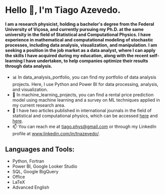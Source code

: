 
# Hello 👋, I'm Tiago Azevedo.

#### I am a research physicist, holding a bachelor's degree from the Federal University of Viçosa, and currently pursuing my Ph.D. at the same university in the field of Statistical and Computational Physics. I have experience in mathematical and computational modeling of stochastic processes, including data analysis, visualization, and manipulation. I am seeking a position in the job market as a data analyst, where I can apply the skills I have acquired during my education, along with the recent self-learning I have undertaken, to help companies optimize their results through data analysis.
* 📊 In data_analysis_portfolio, you can find my portfolio of data analysis projects. Here, I use Python and Power BI for data processing, analysis, and visualization.
* 🤖 In machine_learning_projects, you can find a rental price prediction model using machine learning and a survey on ML techniques applied in my current research area.
* 📑 I have two articles published in international journals in the field of statistical and computational physics, which can be accessed [here](https://iopscience.iop.org/article/10.1088/1742-6596/1483/1/012001) and [here](https://doi.org/10.1016/j.physa.2022.127909).
* 📫 You can reach me at [tiago.phys@gmail.com](mailto:tiago.phys@gmail.com) or through my LinkedIn profile at www.linkedin.com/in/tnazevedo/.


<!--
**TiagoPhys/TiagoPhys** is a ✨ _special_ ✨ repository because its `README.md` (this file) appears on your GitHub profile.

Here are some ideas to get!
 you started:
** 




- 🔭 I’m currently working on ...
- 🌱 I’m currently learning ...
- 👯 I’m looking to collaborate on ...
- 🤔 I’m looking for help with ...
- 💬 Ask me about ...
- 📫 How to reach me: ...
- 😄 Pronouns: ...
- co Fun fact: ...
-->

## Languages and Tools:
- Python, Fortran
- Power BI, Google Looker Studio
- SQL, Google BigQuery
- Office
- LaTeX
- Advanced English
